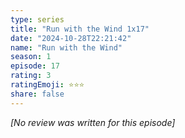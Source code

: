 ```yaml
---
type: series
title: "Run with the Wind 1x17"
date: "2024-10-28T22:21:42"
name: "Run with the Wind"
season: 1
episode: 17
rating: 3
ratingEmoji: ⭐️⭐️⭐️
share: false
---
```


*[No review was written for this episode]*

